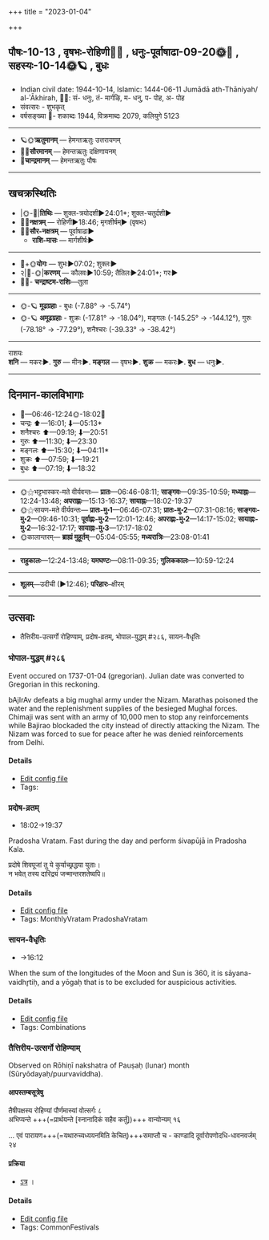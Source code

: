 +++
title = "2023-01-04"

+++
## पौषः-10-13  ,  वृषभः-रोहिणी🌛🌌  ,  धनुः-पूर्वाषाढा-09-20🌞🌌  ,  सहस्यः-10-14🌞🪐  ,  बुधः
- Indian civil date: 1944-10-14, Islamic: 1444-06-11 Jumādā ath-Thāniyah/ al-ʾĀkhirah, 🌌🌞: सं- धनुः, तं- मार्गऴि, म- धनु, प- पोह, अ- पोह
- संवत्सरः - शुभकृत्
- वर्षसङ्ख्या 🌛- शकाब्दः 1944, विक्रमाब्दः 2079, कलियुगे 5123
___________________
- 🪐🌞**ऋतुमानम्** — हेमन्तऋतुः उत्तरायणम्
- 🌌🌞**सौरमानम्** — हेमन्तऋतुः दक्षिणायनम्
- 🌛**चान्द्रमानम्** — हेमन्तऋतुः पौषः
___________________


## खचक्रस्थितिः
- |🌞-🌛|**तिथिः** — शुक्ल-त्रयोदशी►24:01*; शुक्ल-चतुर्दशी►  
- 🌌🌛**नक्षत्रम्** — रोहिणी►18:46; मृगशीर्षम्► (वृषभः)  
- 🌌🌞**सौर-नक्षत्रम्** — पूर्वाषाढा►  
  - **राशि-मासः** — मार्गशीर्षः► 
___________________
- 🌛+🌞**योगः** — शुभः►07:02; शुक्लः►  
- २|🌛-🌞|**करणम्** — कौलवः►10:59; तैतिलः►24:01*; गरः►  
- 🌌🌛- **चन्द्राष्टम-राशिः**—तुला  
___________________
- 🌞-🪐 **मूढग्रहाः** - बुधः (-7.88° → -5.74°)
- 🌞-🪐 **अमूढग्रहाः** - शुक्रः (-17.81° → -18.04°), मङ्गलः (-145.25° → -144.12°), गुरुः (-78.18° → -77.29°), शनैश्चरः (-39.33° → -38.42°)
___________________
राशयः  
**शनि** — मकरः►. **गुरु** — मीनः►. **मङ्गल** — वृषभः►. **शुक्र** — मकरः►. **बुध** — धनुः►. 
___________________


## दिनमान-कालविभागाः
- 🌅—06:46-12:24🌞-18:02🌇  
- चन्द्रः ⬆—16:01; ⬇—05:13*  
- शनैश्चरः ⬆—09:19; ⬇—20:51  
- गुरुः ⬆—11:30; ⬇—23:30  
- मङ्गलः ⬆—15:30; ⬇—04:11*  
- शुक्रः ⬆—07:59; ⬇—19:21  
- बुधः ⬆—07:19; ⬇—18:32  
___________________
- 🌞⚝भट्टभास्कर-मते वीर्यवन्तः— **प्रातः**—06:46-08:11; **साङ्गवः**—09:35-10:59; **मध्याह्नः**—12:24-13:48; **अपराह्णः**—15:13-16:37; **सायाह्नः**—18:02-19:37  
- 🌞⚝सायण-मते वीर्यवन्तः— **प्रातः-मु॰1**—06:46-07:31; **प्रातः-मु॰2**—07:31-08:16; **साङ्गवः-मु॰2**—09:46-10:31; **पूर्वाह्णः-मु॰2**—12:01-12:46; **अपराह्णः-मु॰2**—14:17-15:02; **सायाह्नः-मु॰2**—16:32-17:17; **सायाह्नः-मु॰3**—17:17-18:02  
- 🌞कालान्तरम्— **ब्राह्मं मुहूर्तम्**—05:04-05:55; **मध्यरात्रिः**—23:08-01:41  
___________________
- **राहुकालः**—12:24-13:48; **यमघण्टः**—08:11-09:35; **गुलिककालः**—10:59-12:24  
___________________
- **शूलम्**—उदीची (►12:46); **परिहारः**–क्षीरम्  
___________________

## उत्सवाः
- तैत्तिरीय-उत्सर्गो रोहिण्याम्, प्रदोष-व्रतम्, भोपाल-युद्धम् #२८६, सायन-वैधृतिः
### भोपाल-युद्धम् #२८६

Event occured on 1737-01-04 (gregorian). Julian date was converted to Gregorian in this reckoning. 

bAjIrAv defeats a big mughal army under the Nizam. Marathas poisoned the water and the replenishment supplies of the besieged Mughal forces. Chimaji was sent with an army of 10,000 men to stop any reinforcements while Bajirao blockaded the city instead of directly attacking the Nizam. The Nizam was forced to sue for peace after he was denied reinforcements from Delhi.

#### Details
- [Edit config file](https://github.com/jyotisham/adyatithi/blob/master/mahApuruSha/xatra-later/julian/day/12/24/bhopAl-yuddham.toml)
- Tags: 


### प्रदोष-व्रतम्
- 18:02→19:37



Pradosha Vratam. Fast during the day and perform śivapūjā in Pradosha Kala.

प्रदोषे  शिवपूजां  तु  ये  कुर्याच्छ्रद्धया  युताः।  
न  भवेत्  तस्य  दारिद्र्यं  जन्मान्तरशतेष्वपि॥



#### Details
- [Edit config file](https://github.com/jyotisham/adyatithi/blob/master/time_focus/monthly/pradoSha/description_only/pradOSa-vratam.toml)
- Tags: MonthlyVratam PradoshaVratam


### सायन-वैधृतिः
- →16:12



When the sum of the longitudes of the Moon and Sun is 360, it is sāyana-vaidhr̥tiḥ, and a yōgaḥ that is to be excluded for auspicious activities.

#### Details
- [Edit config file](https://github.com/jyotisham/adyatithi/blob/master/time_focus/misc_combinations/description_only/sAyana-vaidhRtiH.toml)
- Tags: Combinations


### तैत्तिरीय-उत्सर्गो रोहिण्याम्

Observed on Rōhiṇī nakshatra of Pauṣaḥ (lunar) month (Sūryōdayaḥ/puurvaviddha). 

#### आपस्तम्बसूत्रेषु
तैषीपक्षस्य रोहिण्यां पौर्णमास्यां वोत्सर्गः ८  
अभिप्यन्ते +++(=प्रार्थयन्ते [स्नानादिकं सहैव कर्तुं])+++ वान्योन्यम् १६

… एवं पारायण+++(=यथारुच्यध्ययनमिति केचित्)+++समाप्तौ च - काण्डादि दूर्वारोपणोदधि-धावनवर्जम् २४


#### प्रक्रिया 
- [ऽत्र](https://vishvasa.github.io/vedAH_yajuH/taittirIyam/sUtram/ApastambaH/gRhyam/karmANi/adhyayana-vrataani/utsargaH/) ।

#### Details
- [Edit config file](https://github.com/jyotisham/adyatithi/blob/master/gRhya/Apastamba/lunar_month/nakshatra/10/04/taittirIya-utsargo_rohiNyAm.toml)
- Tags: CommonFestivals


